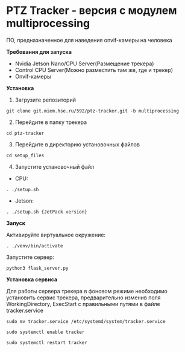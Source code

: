 # PTZ Tracker - версия с модулем multiprocessing
ПО, предназначенное для наведения onvif-камеры на человека

**Требования для запуска**


- Nvidia Jetson Nano/CPU Server(Размещение трекера)
- Control CPU Server(Можно разместить там же, где и трекер)
- Onvif-камеры

**Установка**


1. Загрузите репозиторий

`git clone git.miem.hse.ru/592/ptz-tracker.git -b multiprocessing`

2. Перейдите в папку трекера

`cd ptz-tracker`

3. Перейдите в директорию установочных файлов

`cd setup_files`

4. Запустите установочный файл

- CPU:

`. ./setup.sh `

- Jetson:

`. ./setup.sh {JetPack version}`

**Запуск**

Активируйте виртуальное окружение:

`. ./venv/bin/activate`

Запустите сервер:

`python3 flask_server.py`

**Установка сервиса**

Для работы сервера трекера в фоновом режиме необходимо установить сервис трекера, предварительно изменив поля WorkingDirectory, ExecStart с правильными путями в файле tracker.service

`sudo mv tracker.service /etc/systemd/system/tracker.service`

`sudo systemctl enable tracker`

`sudo systemctl restart tracker`
